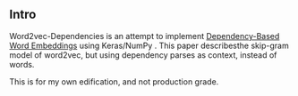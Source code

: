 ## Intro
Word2vec-Dependencies is an attempt to implement [Dependency-Based Word Embeddings](https://levyomer.files.wordpress.com/2014/04/dependency-based-word-embeddings-acl-2014.pdf) using Keras/NumPy . This paper describesthe skip-gram model of word2vec, but using dependency parses as context, instead of words.

This is for my own edification, and not production grade. 



